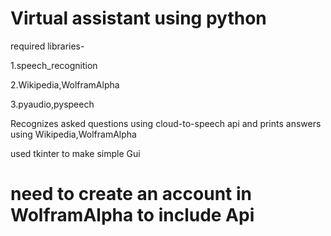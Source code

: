 # Virtual assistant using python
required libraries-

1.speech_recognition

2.Wikipedia,WolframAlpha

3.pyaudio,pyspeech

Recognizes asked questions using cloud-to-speech api  and prints answers using Wikipedia,WolframAlpha

used tkinter to make simple Gui

# need to create an account in WolframAlpha to include Api
